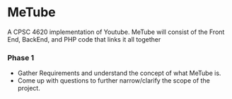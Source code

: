 # MeTube
A CPSC 4620 implementation of Youtube. MeTube will consist of the Front End, BackEnd, and PHP code that links it all together




### Phase 1
- Gather Requirements and understand the concept of what MeTube is.
- Come up with questions to further narrow/clarify the scope of the project.
